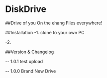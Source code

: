 DiskDrive
===============

##Drive of you On the ehang
Files everywhere!

##Installation
-1. clone to your own PC

-2.

##Version & Changelog

-- 1.0.1 test upload

-- 1.0.0 Brand New Drive 
